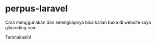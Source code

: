 # perpus-laravel
Cara menggunakan dan selengkapnya bisa kalian buka di website saya gilacoding.com

Terimakasih!
